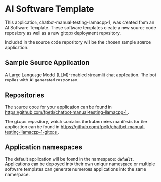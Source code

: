 # AI Software Template

This application, chatbot-manual-testing-llamacpp-1, was created from an AI Software Template. These software templates create a new source code repository as well as a new gitops deployment repository.

Included in the source code repository will be the chosen sample source application.

## Sample Source Application

A Large Language Model (LLM)-enabled streamlit chat application. The bot replies with AI generated responses.

## Repositories

The source code for your application can be found in [https://github.com/fpetk/chatbot-manual-testing-llamacpp-1 ](https://github.com/fpetk/chatbot-manual-testing-llamacpp-1 ).
 
The gitops repository, which contains the kubernetes manifests for the application can be found in 
[https://github.com/fpetk/chatbot-manual-testing-llamacpp-1-gitops ](https://github.com/fpetk/chatbot-manual-testing-llamacpp-1-gitops ). 

## Application namespaces 

The default application will be found in the namespace: **`default`**. Applications can be deployed into their own unique namespace or multiple software templates can generate numerous applications into the same namespace.